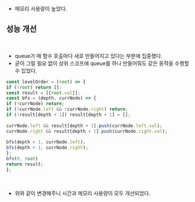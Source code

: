 - 메모리 사용량이 높았다.
​
## 성능 개선
​
- queue가 매 함수 호출마다 새로 만들어지고 있다는 부분에 집중했다.
- 굳이 그럴 필요 없이 상위 스코프에 queue를 하나 만들어줘도 같은 동작을 수행할 수 있었다.
​
```js
const levelOrder = (root) => {
if (!root) return [];
const result = [[root.val]];
const bfs = (depth, currNode) => {
if (!currNode) return;
if (!currNode.left && !currNode.right) return;
if (!result[depth + 1]) result[depth + 1] = [];
​
currNode.left && result[depth + 1].push(currNode.left.val);
currNode.right && result[depth + 1].push(currNode.right.val);
​
bfs(depth + 1, currNode.left);
bfs(depth + 1, currNode.right);
};
bfs(0, root)
return result;
};
```
​
- 위와 같이 변경해주니 시간과 메모리 사용량이 모두 개선되었다.
​